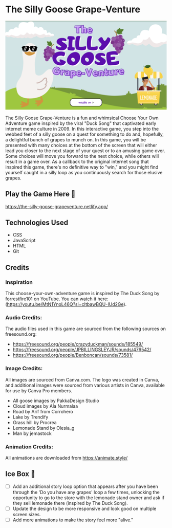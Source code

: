 # The Silly Goose Grape-Venture

![image of first page of game](./assets/Images/game_homescreen.png)

The Silly Goose Grape-Venture is a fun and whimsical Choose Your Own Adventure game inspired by the viral "Duck Song" that captivated early internet meme culture in 2009. In this interactive game, you step into the webbed feet of a silly goose on a quest for something to do and, hopefully, a delightful bunch of grapes to munch on. In this game, you will be presented with many choices at the bottom of the screen that will either lead you closer to the next stage of your quest or to an amusing game over. Some choices will move you forward to the next choice, while others will result in a game over. As a callback to the original internet song that inspired this game, there's no definitive way to "win," and you might find yourself caught in a silly loop as you continuously search for those elusive grapes.

## Play the Game Here 🦆
https://the-silly-goose-grapeventure.netlify.app/

## Technologies Used
- CSS
- JavaScript
- HTML
- Git

## Credits

### Inspiration
This choose-your-own-adventure game is inspired by The Duck Song by forrestfire101 on YouTube. You can watch it here: (https://youtu.be/MtN1YnoL46Q?si=cItbawBQU-IUd2Ge).

### Audio Credits:
The audio files used in this game are sourced from the following sources on freesound.org:
- https://freesound.org/people/crazyduckman/sounds/185549/
- https://freesound.org/people/JPBILLINGSLEYJR/sounds/476542/
- https://freesound.org/people/Benboncan/sounds/73581/

### Image Credits:
All images are sourced from Canva.com. The logo was created in Canva, and additional images were sourced from various artists in Canva, available for use by Canva Pro members.
- All goose images by PakkaDesign Studio
- Cloud images by Ala Nurmalaa
- Road by Arif from Corrohero
- Lake by Trendify
- Grass hill by Procrea
- Lemonade Stand by Olesia_g
- Man by jemastock

### Animation Credits:
All animations are downloaded from https://animate.style/

## Ice Box 🧊
 - [ ] Add an additional story loop option that appears after you have been through the 'Do you have any grapes' loop a few times, unlocking the opportunity to go to the store with the lemonade stand owner and ask if they sell lemonade there (inspired by The Duck Song).
 - [ ] Update the design to be more responsive and look good on multiple screen sizes.
 - [ ] Add more animations to make the story feel more "alive."